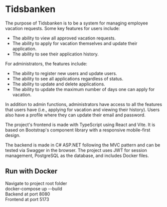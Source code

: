 # Tidsbanken  

The purpose of Tidsbanken is to be a system for managing employee vacation requests. Some key features for users include:

- The ability to view all approved vacation requests.
- The ability to apply for vacation themselves and update their application.
- The ability to see their application history.

For administrators, the features include:

- The ability to register new users and update users.
- The ability to see all applications regardless of status.
- The ability to update and delete applications.
- The ability to update the maximum number of days one can apply for vacation.

In addition to admin functions, administrators have access to all the features that users have (i.e., applying for vacation and viewing their history). Users also have a profile where they can update their email and password.

The project's frontend is made with TypeScript using React and Vite. It is based on Bootstrap's component library with a responsive mobile-first design.

The backend is made in C# ASP.NET following the MVC pattern and can be tested via Swagger in the browser. The project uses JWT for session management, PostgreSQL as the database, and includes Docker files.

## Run with Docker  
Navigate to project root folder  
docker-compose up --build  
Backend at port 8080  
Frontend at port 5173

